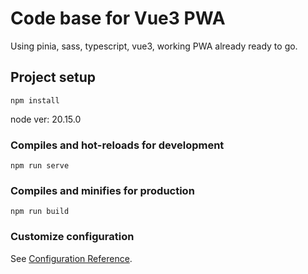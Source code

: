 # Code base for Vue3 PWA
Using pinia, sass, typescript, vue3, working PWA already ready to go.


## Project setup
```
npm install
```
node ver: 20.15.0

### Compiles and hot-reloads for development
```
npm run serve
```

### Compiles and minifies for production
```
npm run build
```

### Customize configuration
See [Configuration Reference](https://cli.vuejs.org/config/).

